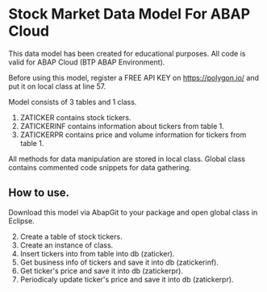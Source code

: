 # Stock Market Data Model For ABAP Cloud
This data model has been created for educational purposes. All code is valid for ABAP Cloud (BTP ABAP Environment). 

Before using this model, register a FREE API KEY on https://polygon.io/  and put it on local class at line 57.

Model consists of 3 tables and 1 class. 
1. ZATICKER contains stock tickers.
2. ZATICKERINF contains information about tickers from table 1.
3. ZATICKERPR contains price and volume information for tickers from table 1.
   
  All methods for data manipulation are stored in local class. Global class contains commented code snippets for data gathering.

## How to use.

   Download this model via AbapGit to your package and open global class in Eclipse.
   
2. Create a table of stock tickers. 
3. Create an instance of class.
4. Insert tickers into from table into db (zaticker).
5. Get business info of tickers and save it into db (zatickerinf). 
6. Get ticker's price and save it into db (zatickerpr).
7. Periodicaly update ticker's price and save it into db (zatickerpr).

